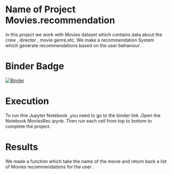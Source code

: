# Name of Project Movies.recommendation
In this project we work with Movies dataset which contains data about the crew , director , movie genre,etc. We make a recommendation System which generate recommendations based on the user behaviour. 

# Binder Badge
[![Binder](https://mybinder.org/badge_logo.svg)](https://mybinder.org/v2/gh/OmarAfify10/Recommendation.sys.movies/HEAD)

# Execution 
To run thie Jupyter Notebook ,you need  to go to the binder link .Open the Notebook MoviesRec.ipynb .Then run each cell from top to bottom to complete the project.

# Results 
We made a function which take the name of the movie and return back a list of Movies recommendations for the user .

